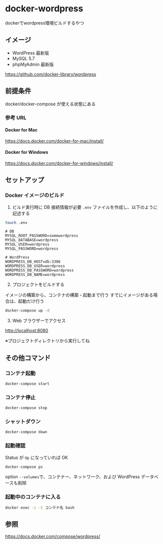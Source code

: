 # docker-wordpress

dockerでwordpress環境ビルドするやつ

## イメージ

- WordPress 最新版
- MySQL 5.7
- phpMyAdmin 最新版

https://github.com/docker-library/wordpress

## 前提条件

docker/docker-compose が使える状態にある

### 参考 URL

#### Docker for Mac

https://docs.docker.com/docker-for-mac/install/

#### Docker for Windows

https://docs.docker.com/docker-for-windows/install/


## セットアップ

### Docker イメージのビルド

1. ビルド実行時に DB 接続情報が必要 `.env` ファイルを作成し、以下のように記述する

```bash
touch .env
```

```
# DB
MYSQL_ROOT_PASSWORD=somewordpress
MYSQL_DATABASE=wordpress
MYSQL_USER=wordpress
MYSQL_PASSWORD=wordpress

# WordPress
WORDPRESS_DB_HOST=db:3306
WORDPRESS_DB_USER=wordpress
WORDPRESS_DB_PASSWORD=wordpress
WORDPRESS_DB_NAME=wordpress
```

2. プロジェクトをビルドする

イメージの構築から、コンテナの構築・起動まで行う
すでにイメージがある場合は、起動だけ行う

```bash
docker-compose up -d
```

3. Web ブラウザーでアクセス

[http://localhost:8080](http://localhost:8080)

※プロジェクトディレクトリから実行してね

## その他コマンド

### コンテナ起動

```bash
docker-compose start
```

### コンテナ停止

```bash
docker-compose stop
```

### シャットダウン

```bash
docker-compose down
```

### 起動確認

Status が `Up` になっていれば OK

```bash
docker-compose ps
```

option `--volumes`で、コンテナー、ネットワーク、および WordPress データベースも削除

### 起動中のコンテナに入る

```bash
docker exec -i -t コンテナ名 bash
```

## 参照
https://docs.docker.com/compose/wordpress/
